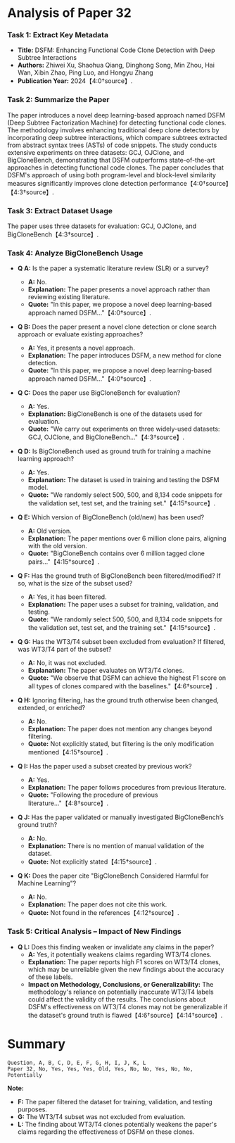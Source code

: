 # Analysis of Paper 32

### Task 1: Extract Key Metadata

- **Title:** DSFM: Enhancing Functional Code Clone Detection with Deep Subtree Interactions
- **Authors:** Zhiwei Xu, Shaohua Qiang, Dinghong Song, Min Zhou, Hai Wan, Xibin Zhao, Ping Luo, and Hongyu Zhang
- **Publication Year:** 2024【4:0†source】.

### Task 2: Summarize the Paper

The paper introduces a novel deep learning-based approach named DSFM (Deep Subtree Factorization Machine) for detecting functional code clones. The methodology involves enhancing traditional deep clone detectors by incorporating deep subtree interactions, which compare subtrees extracted from abstract syntax trees (ASTs) of code snippets. The study conducts extensive experiments on three datasets: GCJ, OJClone, and BigCloneBench, demonstrating that DSFM outperforms state-of-the-art approaches in detecting functional code clones. The paper concludes that DSFM's approach of using both program-level and block-level similarity measures significantly improves clone detection performance【4:0†source】【4:3†source】.

### Task 3: Extract Dataset Usage

The paper uses three datasets for evaluation: GCJ, OJClone, and BigCloneBench【4:3†source】.

### Task 4: Analyze BigCloneBench Usage

- **Q A:** Is the paper a systematic literature review (SLR) or a survey?
  - **A:** No.
  - **Explanation:** The paper presents a novel approach rather than reviewing existing literature.
  - **Quote:** "In this paper, we propose a novel deep learning-based approach named DSFM..."【4:0†source】.

- **Q B:** Does the paper present a novel clone detection or clone search approach or evaluate existing approaches?
  - **A:** Yes, it presents a novel approach.
  - **Explanation:** The paper introduces DSFM, a new method for clone detection.
  - **Quote:** "In this paper, we propose a novel deep learning-based approach named DSFM..."【4:0†source】.

- **Q C:** Does the paper use BigCloneBench for evaluation?
  - **A:** Yes.
  - **Explanation:** BigCloneBench is one of the datasets used for evaluation.
  - **Quote:** "We carry out experiments on three widely-used datasets: GCJ, OJClone, and BigCloneBench..."【4:3†source】.

- **Q D:** Is BigCloneBench used as ground truth for training a machine learning approach?
  - **A:** Yes.
  - **Explanation:** The dataset is used in training and testing the DSFM model.
  - **Quote:** "We randomly select 500, 500, and 8,134 code snippets for the validation set, test set, and the training set."【4:15†source】.

- **Q E:** Which version of BigCloneBench (old/new) has been used?
  - **A:** Old version.
  - **Explanation:** The paper mentions over 6 million clone pairs, aligning with the old version.
  - **Quote:** "BigCloneBench contains over 6 million tagged clone pairs..."【4:15†source】.

- **Q F:** Has the ground truth of BigCloneBench been filtered/modified? If so, what is the size of the subset used?
  - **A:** Yes, it has been filtered.
  - **Explanation:** The paper uses a subset for training, validation, and testing.
  - **Quote:** "We randomly select 500, 500, and 8,134 code snippets for the validation set, test set, and the training set."【4:15†source】.

- **Q G:** Has the WT3/T4 subset been excluded from evaluation? If filtered, was WT3/T4 part of the subset?
  - **A:** No, it was not excluded.
  - **Explanation:** The paper evaluates on WT3/T4 clones.
  - **Quote:** "We observe that DSFM can achieve the highest F1 score on all types of clones compared with the baselines."【4:6†source】.

- **Q H:** Ignoring filtering, has the ground truth otherwise been changed, extended, or enriched?
  - **A:** No.
  - **Explanation:** The paper does not mention any changes beyond filtering.
  - **Quote:** Not explicitly stated, but filtering is the only modification mentioned【4:15†source】.

- **Q I:** Has the paper used a subset created by previous work?
  - **A:** Yes.
  - **Explanation:** The paper follows procedures from previous literature.
  - **Quote:** "Following the procedure of previous literature..."【4:8†source】.

- **Q J:** Has the paper validated or manually investigated BigCloneBench’s ground truth?
  - **A:** No.
  - **Explanation:** There is no mention of manual validation of the dataset.
  - **Quote:** Not explicitly stated【4:15†source】.

- **Q K:** Does the paper cite "BigCloneBench Considered Harmful for Machine Learning"?
  - **A:** No.
  - **Explanation:** The paper does not cite this work.
  - **Quote:** Not found in the references【4:12†source】.

### Task 5: Critical Analysis – Impact of New Findings

- **Q L:** Does this finding weaken or invalidate any claims in the paper?
  - **A:** Yes, it potentially weakens claims regarding WT3/T4 clones.
  - **Explanation:** The paper reports high F1 scores on WT3/T4 clones, which may be unreliable given the new findings about the accuracy of these labels.
  - **Impact on Methodology, Conclusions, or Generalizability:** The methodology's reliance on potentially inaccurate WT3/T4 labels could affect the validity of the results. The conclusions about DSFM's effectiveness on WT3/T4 clones may not be generalizable if the dataset's ground truth is flawed【4:6†source】【4:14†source】.

# Summary

```plaintext
Question, A, B, C, D, E, F, G, H, I, J, K, L
Paper 32, No, Yes, Yes, Yes, Old, Yes, No, No, Yes, No, No, Potentially
```

**Note:**  
- **F:** The paper filtered the dataset for training, validation, and testing purposes.
- **G:** The WT3/T4 subset was not excluded from evaluation.
- **L:** The finding about WT3/T4 clones potentially weakens the paper's claims regarding the effectiveness of DSFM on these clones.
